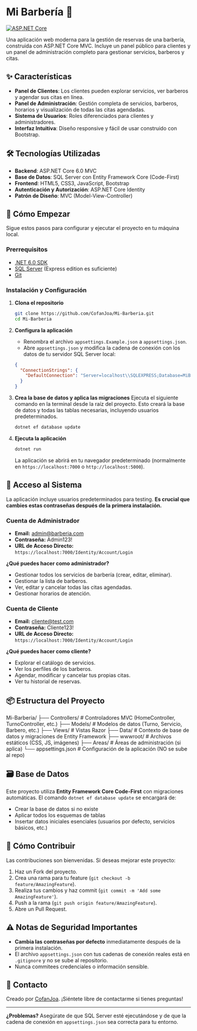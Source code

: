 # Mi Barbería 💈

[![ASP.NET Core](https://img.shields.io/badge/ASP.NET_Core-6.0-purple.svg)](https://dotnet.microsoft.com/)


Una aplicación web moderna para la gestión de reservas de una barbería, construida con ASP.NET Core MVC. Incluye un panel público para clientes y un panel de administración completo para gestionar servicios, barberos y citas.

## ✨ Características

- **Panel de Clientes**: Los clientes pueden explorar servicios, ver barberos y agendar sus citas en línea.
- **Panel de Administración**: Gestión completa de servicios, barberos, horarios y visualización de todas las citas agendadas.
- **Sistema de Usuarios**: Roles diferenciados para clientes y administradores.
- **Interfaz Intuitiva**: Diseño responsive y fácil de usar construido con Bootstrap.

## 🛠️ Tecnologías Utilizadas

- **Backend**: ASP.NET Core 6.0 MVC
- **Base de Datos**: SQL Server con Entity Framework Core (Code-First)
- **Frontend**: HTML5, CSS3, JavaScript, Bootstrap
- **Autenticación y Autorización**: ASP.NET Core Identity
- **Patrón de Diseño**: MVC (Model-View-Controller)

## 🚀 Cómo Empezar

Sigue estos pasos para configurar y ejecutar el proyecto en tu máquina local.

### Prerrequisitos

- [.NET 6.0 SDK](https://dotnet.microsoft.com/download/dotnet/6.0)
- [SQL Server](https://www.microsoft.com/en-us/sql-server/sql-server-downloads) (Express edition es suficiente)
- [Git](https://git-scm.com/)

### Instalación y Configuración

1.  **Clona el repositorio**
    ```bash
    git clone https://github.com/CofanJoa/Mi-Barberia.git
    cd Mi-Barberia
    ```

2.  **Configura la aplicación**
    - Renombra el archivo `appsettings.Example.json` a `appsettings.json`.
    - Abre `appsettings.json` y modifica la cadena de conexión con los datos de tu servidor SQL Server local:
    ```json
    {
      "ConnectionStrings": {
        "DefaultConnection": "Server=localhost\\SQLEXPRESS;Database=MiBarberia;Trusted_Connection=True;TrustServerCertificate=True;"
      }
    }
    ```

3.  **Crea la base de datos y aplica las migraciones**
    Ejecuta el siguiente comando en la terminal desde la raíz del proyecto. Esto creará la base de datos y todas las tablas necesarias, incluyendo usuarios predeterminados.
    ```bash
    dotnet ef database update
    ```

4.  **Ejecuta la aplicación**
    ```bash
    dotnet run
    ```
    La aplicación se abrirá en tu navegador predeterminado (normalmente en `https://localhost:7000` o `http://localhost:5000`).

## 🔐 Acceso al Sistema

La aplicación incluye usuarios predeterminados para testing. **Es crucial que cambies estas contraseñas después de la primera instalación.**

### Cuenta de Administrador
- **Email:** admin@barberia.com
- **Contraseña:** Admin123!
- **URL de Acceso Directo:** `https://localhost:7000/Identity/Account/Login`

**¿Qué puedes hacer como administrador?**
- Gestionar todos los servicios de barbería (crear, editar, eliminar).
- Gestionar la lista de barberos.
- Ver, editar y cancelar todas las citas agendadas.
- Gestionar horarios de atención.

### Cuenta de Cliente
- **Email:** cliente@test.com
- **Contraseña:** Cliente123!
- **URL de Acceso Directo:** `https://localhost:7000/Identity/Account/Login`

**¿Qué puedes hacer como cliente?**
- Explorar el catálogo de servicios.
- Ver los perfiles de los barberos.
- Agendar, modificar y cancelar tus propias citas.
- Ver tu historial de reservas.

## 📦 Estructura del Proyecto
Mi-Barberia/
├── Controllers/ # Controladores MVC (HomeController, TurnoController, etc.)
├── Models/ # Modelos de datos (Turno, Servicio, Barbero, etc.)
├── Views/ # Vistas Razor
├── Data/ # Contexto de base de datos y migraciones de Entity Framework
├── wwwroot/ # Archivos estáticos (CSS, JS, imágenes)
├── Areas/ # Áreas de administración (si aplica)
└── appsettings.json # Configuración de la aplicación (NO se sube al repo)

## 🗃️ Base de Datos

Este proyecto utiliza **Entity Framework Core Code-First** con migraciones automáticas. El comando `dotnet ef database update` se encargará de:
- Crear la base de datos si no existe
- Aplicar todos los esquemas de tablas
- Insertar datos iniciales esenciales (usuarios por defecto, servicios básicos, etc.)

## 🤝 Cómo Contribuir

Las contribuciones son bienvenidas. Si deseas mejorar este proyecto:

1.  Haz un Fork del proyecto.
2.  Crea una rama para tu feature (`git checkout -b feature/AmazingFeature`).
3.  Realiza tus cambios y haz commit (`git commit -m 'Add some AmazingFeature'`).
4.  Push a la rama (`git push origin feature/AmazingFeature`).
5.  Abre un Pull Request.

## ⚠️ Notas de Seguridad Importantes

- **Cambia las contraseñas por defecto** inmediatamente después de la primera instalación.
- El archivo `appsettings.json` con tus cadenas de conexión reales está en `.gitignore` y no se sube al repositorio.
- Nunca commitees credenciales o información sensible.

## 📧 Contacto

Creado por [CofanJoa](https://github.com/CofanJoa). ¡Siéntete libre de contactarme si tienes preguntas!

---

**¿Problemas?** Asegúrate de que SQL Server esté ejecutándose y de que la cadena de conexión en `appsettings.json` sea correcta para tu entorno.
